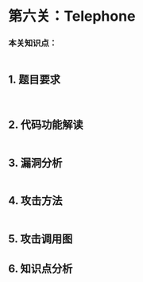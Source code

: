 # 第六关：Telephone

### 本关知识点：
```

```

## 1. 题目要求
` `

## 2. 代码功能解读
```
```


## 3. 漏洞分析
```
```

## 4. 攻击方法
```
```

## 5. 攻击调用图

## 6. 知识点分析
